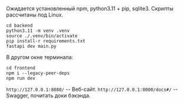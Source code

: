 Ожидается установленный npm, python3.11 + pip, sqlite3.
Скрипты рассчитаны под Linux.

```
cd backend
python3.11 -m venv .venv
source ./.venv/bin/activate
pip install-r requirements.txt
fastapi dev main.py
```

В другом окне терминала:

```
cd frontend
npm i --legacy-peer-deps
npm run dev
```

`http://127.0.0.1:8080/` -- Веб-сайт.
`http://127.0.0.1:8000/docs#/` -- Swagger, почитать доки бэкэнда.
